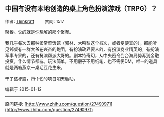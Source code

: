 ## 中国有没有本地创造的桌上角色扮演游戏（TRPG）？

作者: [Thinkraft](http://www.zhihu.com/people/thinkraft)&nbsp;&nbsp;&nbsp;&nbsp;&nbsp;&nbsp;&nbsp;&nbsp; 赞同: 1517


聚餐。说的就是你理解的那个聚餐。<br><br>我几乎每次去那种家常菜饭馆（郭林、大鸭梨这个档次，或者更便宜的），都能听见邻桌有一群大爷在兴奋的跑团，有扮演政界要人的，有扮演商业精英的，有扮演军事专家的，还有扮演帮派大哥的。剧本特奇幻，从中央密令到台海局势再到金融投资，什么情节都有。玩法简单，不用骰子不用纸笔，也不需要DM，唯一的道具就是两箱燕京一桌毛豆花生米。<br><br>干了这杯酒，四个亿的项目明天启动。



编辑于 2015-01-12



---
原问链接: [http://www.zhihu.com/question/27490971](http://www.zhihu.com/question/27490971)
